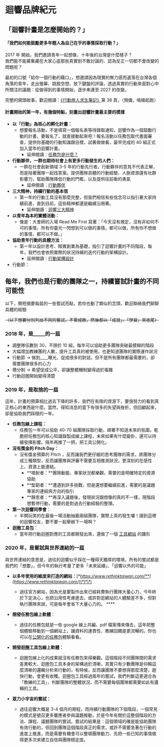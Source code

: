 # 迴響品牌紀元

## 「迴響計畫是怎麼開始的？」

#### 「我們如何能鼓勵更多年輕人為自己在乎的事情採取行動？」

2017 年 開始，我們邀請青年一起想像，十年後的台灣是什麼樣子？  
我們能不能募集藏在大家心底那些真實到不敢討論的、認為反正一切都不會改變的問題呢？

最初的口號「給你一個行動的藉口」，想邀請因為現實的無力感而遺落在台灣各個角落的青年，走出螢幕、跳脫空想、放下鍵盤的評論，透過真實的行動來面對心中所關注的議題：從做得到的事情開始，逐步串連至 2027 的改變。

完整的開頭故事，歡迎閱讀：[《行動旅人求生筆記》](https://issuu.com/jarahchou/docs/_____191007____27.3m___)第 38 頁，〈預備，鳴槍起跑〉  


#### 計畫開始的第一年，有幾個特點，刻畫出迴響計畫最主要的模樣

* **以「行動」為核心的孵化計畫：**
  * 想要報名活動，不是填寫一個報名表等待錄取通知，迴響作為一個鼓勵行動的計畫，要報名了，就直接動起來吧！報名活動以任務包取代書面審查，提供你基礎的行動知識跟目標，試著做做看，最早完成的 40 組正式加入當年的迴響計畫。
    * 延伸閱讀：[任務包是什麼？](../zhi-shi-ti-xi/hui-xiang-jin-san-jiao/hang-dong-gong-ju.md) 
* **行動夥伴，一群也期待社會上有更多行動發生的人們：**
  * 一群在社會創新領域 3-5 年的行動先行者。行動夥伴的意見不代表正解，而是陪著團隊一起找答案。提供團隊具體的行動經驗、人脈資源還有社群影響力，幫助團隊降低行動的門檻，以及提供往前衝的勇氣
    * 延伸閱讀：[行動夥伴](../zhi-shi-ti-xi/hui-xiang-jin-san-jiao/hang-dong-huo-ban.md) 
* **三大精神，持續行動的基本信**
  * 第一年的行動工具沒有那麼完整，但我們相信有些信念可以指引著大家持續前進，直到目前，這些精神都還是繼續沿用著。
    * 延伸閱讀：[迴響三大精神](../zhi-shi-ti-xi/hui-xiang-san-da-jing-shen.md) 
* **以青年為本的實體活動：**
  * 像是：大會師的入場 Read Me First 寫著：「今天沒有規定，沒有非如何不可的事情，所有你靈光一閃想到可以做的事情，都可以做，所有你不想做的事情，都可以不做。」 
* **協助青年行動的具體方法：**
  * 第一年以設計思考、精實創業為基礎，指引了迴響計畫的不同階段，每年，我們也會依照實際的狀況持續的迭代行動的架構設計。
    * 延伸閱讀：[行動架構設計](../zhi-shi-ti-xi/hang-dong-jia-gou-she-ji.md) 
* 行動節：



## 每年，我們也是行動的團隊之一，持續嘗試計畫的不同可能性

以下，簡短摘要每屆的一些嘗試亮點，若你也動了類似的念頭，歡迎聯絡我們聊聊具體的經驗

~~（以下想要分別列出不同的嘗試，不管成敗，然後都以「成就」、「學習」來收尾）~~

### 2018 年，是\_\_\_\_\_的一屆

* 調整隊伍數到 30，不限於 10 組，每年可以協助更多團隊突破最模糊的階段
* 大幅增加教練團的人數，提升工具真的被使用，也更知道團隊的實際運作狀況
* 行動節 → 做到\_\_\_\_曝光，促成很多的對話，但不是所有團隊都最需要的，卻需要團隊很多的心力
* 積分制 → 希望促成公平，卻讓整體機制變得過於複雜
* 行動迴圈開始變得清楚

### 2019 年，是取捨的一屆

這年，計畫的預算相比過去下降的許多，我們在有限的資源下，要很努力的看到真正核心的東西是什麼。當然，得知消息的當下有很多的失望與挫折，但回顧起來，卻是協助我們踩穩的一年。

* **任務包線上課程：**
  * 任務包一年可以協助 40-70 組團隊採取行動，順著不知道未來的氛圍，乾脆把任務包的核心知識錄製成線上課程，未來如果有什麼變卦，還可以持續發揮影響。隔年再推了一把，把工具公開化。 
* **沒有獎金的 Pitch Day：**
  * 沒有獎金預算的 Pitch ，反而讓我們更仔細的思考團隊的需求，將團隊分成三種類型，反而讓團隊與評審不需要互相推測狀況，更深刻的在感性上、資源上能連結。
    * **噴射者：**團隊動能、專案狀況都樂觀，需要的是明確特定的資源協助
    * **堅韌者：**遭遇到許多挑戰，但是還想要繼續前進，需要的是議題專家的連結與方向的指引
    * **靜思者：**再深入議題後，發現狀況跟想像的真的不一樣，現階段想暫停行動，需要的是對過去行動經驗的整理。 
* **第一次迴響同學會**：
  * 半開玩笑的在最後一場活動抽籤兩組團隊，實際上真的發生囉！讀到這裡的迴響校友，要不要一起舉辦下一場啊？ 
* **迴圈工具包**：
  * 當年把行動迴圈對應的工具都開發出來，還做了一個 [工具網站](https://rethinktaiwan2027.wixsite.com/rethinktaiwantool) 的雛形

### 2020 年，是嘗試與世界連結的一屆

與世界連結的意思是，過往的迴響似乎踩在一種得天獨厚的環境，所有的嘗試都是我們的「想要」，但今年的執行考量了更多「未來延續」、「迴響以外的可能」

* **以多年使用的維度來打造的網站：**[**https://www.rethinktaiwan.com/**](https://www.rethinktaiwan.com/)\*\*\*\*
  * 過往官方網站，因為光是要製作出來已經耗費執行團隊大量心力，今年終於下定決心，也把沿用性考慮進去，或許對逛網站的人體驗差不多，但對執行團隊來說，可是每年會省下大量心力的。 ****
* **開發任務包線上軟體**：
  * 過往的任務包就是一些 google 線上共編、pdf 檔案傳來傳去，這年把整個體驗移動到一個網站上，讓資料的連貫性、教練回饋是更流暢的。你也可以在[公開化的任務包](../zhi-shi-ti-xi/hui-xiang-jin-san-jiao/hang-dong-gong-ju.md)體驗看看。 
* **開發迴圈工具包線上軟體：**

  * 迴圈包線上化的成果就沒有任務包來得樂觀。這個階段不同團隊間的需求差異較大、迴圈包工具本身的架構過於清晰，其實只有少數團隊是仰賴這麼清晰的邏輯分析來行動的，有時候，反而讓團隊不要想得那麼清楚，趕快行動，會更有收穫。迴圈包工具經過兩年的嘗試，我們判斷這更適合為「教練的工具」，判斷團隊的整體狀況，而不需要每個團隊都需要如此有邏輯的工具。

* **眾力小宇宙的嘗試：**
  * 過往迴響大概是 3-4 個月的期程，而持續行動團隊的下個階段，一個常見的模式是號召更多響應者參與議題推動，於是今年有關於這整個階段的方法、課程、議題團隊的嘗試。嘗試的結果是：這個領域的確是能協助團隊有效行動的，但回到團隊這個階段真正的需求，或許不需要急著在行動的進度上推進，而是需要有機會可以整頓團隊動力、先把一些已知的事情做得更多次來建立自信與團隊穩定度。

